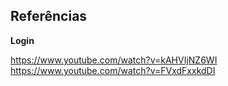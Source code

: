 ## Referências

**Login**

https://www.youtube.com/watch?v=kAHVIjNZ6WI
https://www.youtube.com/watch?v=FVxdFxxkdDI
